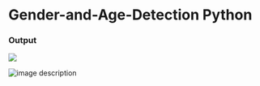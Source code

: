 # Gender-and-Age-Detection Python
<h3>Output</h3>

<img src="/Screenshot(7).png">

![image description](Screenshot(7).png)
